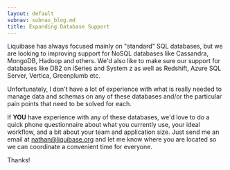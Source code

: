 ```yaml
---
layout: default
subnav: subnav_blog.md
title: Expanding Database Support
---
```


Liquibase has always focused mainly on "standard" SQL databases, but we are looking to improving support for NoSQL databases like Cassandra, MongoDB, Hadoop and others.
We'd also like to make sure our support for databases like DB2 on iSeries and System z as well as Redshift, Azure SQL Server, Vertica, Greenplumb etc.

Unfortunately, I don't have a lot of experience with what is really needed to manage data and schemas on any of these databases and/or the particular pain points that need to be solved for each.

If **YOU** have experience with any of these databases, we'd love to do a quick phone questionnaire about what you currently use, your ideal workflow, and a bit about your team and application size.
Just send me an email at [nathan@liquibase.org](nathan@liquibase.org) and let me know where you are located so we can coordinate a convenient time for everyone.

Thanks!